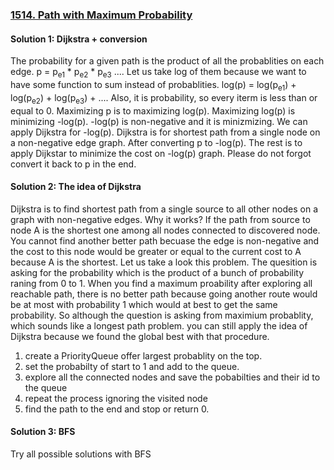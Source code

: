 ### [1514. Path with Maximum Probability](https://leetcode.com/problems/path-with-maximum-probability/)

#### Solution 1: Dijkstra + conversion

The probability for a given path is the product of all the probablities on each edge. p = p<sub>e1</sub> * p<sub>e2</sub> * p<sub>e3</sub> .... Let us take log of them because we want to have some function to sum instead of probablities. log(p) = log(p<sub>e1</sub>) + log(p<sub>e2</sub>) + log(p<sub>e3</sub>) + .... Also, it is probability, so every iterm is less than or equal to 0. Maximizing p is to maximizing log(p). Maximizing log(p) is minimizing -log(p). -log(p) is non-negative and it is minizmizing. We can apply Dijkstra for -log(p). Dijkstra is for shortest path from a single node on a non-negative edge graph. After converting p to -log(p). The rest is to apply Dijkstar to minimize the cost on -log(p) graph. Please do not forgot convert it back to p in the end.

#### Solution 2: The idea of Dijkstra

Dijkstra is to find shortest path from a single source to all other nodes on a graph with non-negative edges. Why it works? If the path from source to node A is the shortest one among all nodes connected to discovered node. You cannot find another better path becuase the edge is non-negative and the cost to this node would be greater or equal to the current cost to A because A is the shortest. Let us take a look this problem. The quesition is asking for the probability which is the product of a bunch of probability raning from 0 to 1. When you find a maximum proability after exploring all reachable path, there is no better path because going another route would be at most with probability 1 which would at best to get the same probability. So although the question is asking from maximium probablity, which sounds like a longest path problem. you can still apply the idea of Dijkstra because we found the global best with that procedure.

1. create a PriorityQueue offer largest probablity on the top.
2. set the probabilty of start to 1 and add to the queue.
3. explore all the connected nodes and save the pobabilties and their id to the queue
4. repeat the process ignoring the visited node
5. find the path to the end and stop or return 0.

#### Solution 3: BFS

Try all possible solutions with BFS